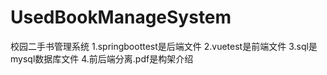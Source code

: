 # UsedBookManageSystem
 校园二手书管理系统
 1.springboottest是后端文件
 2.vuetest是前端文件
 3.sql是mysql数据库文件
 4.前后端分离.pdf是构架介绍
